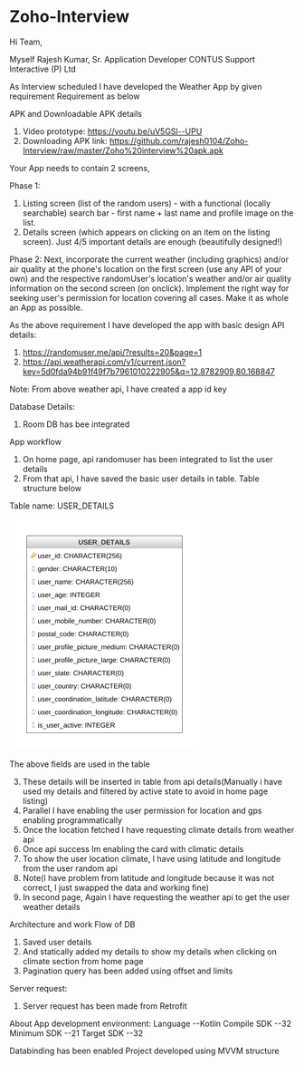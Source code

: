 # Zoho-Interview
Hi Team,

Myself Rajesh Kumar, Sr. Application Developer
CONTUS Support Interactive (P) Ltd

As Interview scheduled I have developed the Weather App by given requirement
Requirement as below

APK and Downloadable APK details

1. Video prototype: https://youtu.be/uV5GSl--UPU
2. Downloading APK link: https://github.com/rajesh0104/Zoho-Interview/raw/master/Zoho%20interview%20apk.apk

Your App needs to contain 2 screens,

Phase 1:
1. Listing screen (list of the random users) - with a functional (locally searchable)
   search bar - first name + last name and profile image on the list.
2. Details screen (which appears on clicking on an item on the listing screen). Just
   4/5 important details are enough (beautifully designed!)

Phase 2:
Next, incorporate the current weather (including graphics) and/or air quality at the
phone's location on the first screen (use any API of your own) and the
respective randomUser's location's weather and/or air quality information on the
second screen (on onclick).
Implement the right way for seeking user's permission for location covering all cases.
Make it as whole an App as possible.


As the above requirement I have developed the app with basic design
API details:
1. https://randomuser.me/api/?results=20&page=1
2. https://api.weatherapi.com/v1/current.json?key=5d0fda94b91f49f7b7961010222905&q=12.8782909,80.168847 

Note: From above weather api, I have created a app id key

Database Details:
1. Room DB has bee integrated

App workflow
1. On home page, api randomuser has been integrated to list the user details
2. From that api, I have saved the basic user details in table. Table structure below

Table name: USER_DETAILS

![](app/src/main/res/drawable/database_diagram.png)

The above fields are used in the table

3. These details will be inserted in table from api details(Manually i have used my details and 
   filtered by active state to avoid in home page listing)
4. Parallel I have enabling the user permission for location and gps enabling programmatically
5. Once the location fetched I have requesting climate details from weather api
6. Once api success Im enabling the card with climatic details
7. To show the user location climate, I have using latitude and longitude from the user random api
8. Note(I have problem from latitude and longitude because it was not correct, I just swapped
   the data and working fine)
9. In second page, Again I have requesting the weather api to get the user weather details

Architecture and work Flow of DB
1. Saved user details
2. And statically added my details to show my details when clicking on climate section from home page
3. Pagination query has been added using offset and limits

Server request:
1. Server request has been made from Retrofit

About App development environment:
Language                --Kotlin
Compile SDK             --32
Minimum SDK             --21
Target SDK              --32

Databinding has been enabled
Project developed using MVVM structure